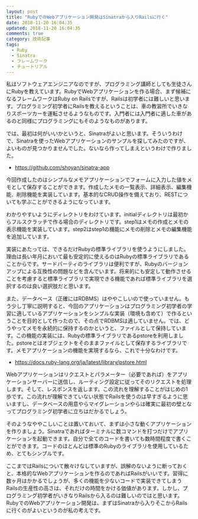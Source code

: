 ```yaml
---
layout: post
title: "RubyでのWebアプリケーション開発はSinatraから入りRailsに行く"
date: 2018-11-20 16:04:35
updated: 2018-11-20 16:04:35
comments: true
category: 技術記事
tags: 
  - Ruby
  - Sinatra
  - フレームワーク
  - チュートリアル
---
```


私はソフトウェアエンジニアなのですが、プログラミング講師としても生徒さんにRubyを教えています。RubyでWebアプリケーションを作る場合、まず候補になるフレームワークはRuby on Railsですが、Railsは初学者には難しいと思います。プログラミング初学者にRailsを教えるということは、車の教習所でいきなりスポーツカーを運転させるようなものです。入門者には入門者に適した車があるのと同様にプログラミングにもそのようなものがあります。

では、最初は何がいいかというと、Sinatraがよいと思います。そういうわけで、Sinatraを使ったWebアプリケーションのサンプルを探してみたのですが、よいものが見つかりませんでした。ないなら作ってしまえというわけで作りました。

* <a href="https://github.com/shoyan/sinatra-app" target="_blank">https://github.com/shoyan/sinatra-app</a>

今回作成したのはシンプルなメモアプリケーションでフォームに入力した値をメモとして保存することができます。作成したメモの一覧表示、詳細表示、編集機能、削除機能を実装しています。基本的なCRUD操作を備えており、RESTについても学ぶことができるようになっています。

わかりやすいようにディレクトリをわけています。initialディレクトリは最初からフルスクラッチで作る場合のディレクトリです。step1はメモの作成とメモの表示機能を実装しています。step2はstep1の機能にメモの削除とメモの編集機能を追加しています。

実装にあたっては、できるだけRubyの標準ライブラリを使うようにしました。理由は長い年月において最も安定的に使えるのはRubyの標準ライブラリであることからです。サードパーティのライブラリは便利ですが、Rubyのバージョンアップによる互換性の問題などを含んでいます。将来的にも安定して動作させることを考慮すると標準ライブラリで実現できる機能であれば標準ライブラリを選択するのは良い選択肢だと思います。

また、データベース（正確にはRDBMS）はややこしいので使っていません。もう少し丁寧に説明すると、今回のアプリケーションはプログラミング初学者の学習に適しているアプリケーションをシンプルな実装（環境も含めて）で作るということを目的として作ったので、その点でRDBMSは適していません。では、どうやってメモを永続的に保持するのかというと、ファイルとして保持しています。この機能の実装には、Rubyの標準ライブラリであるpstoreを利用しました。pstoreとはオブジェクトをそのままファイルとして保存するライブラリです。メモアプリケーションの機能を実現するなら、これで十分なわけです。

* <a href="https://docs.ruby-lang.org/ja/latest/library/pstore.html" target="_blank">https://docs.ruby-lang.org/ja/latest/library/pstore.html</a>

Webアプリケーションはリクエストとパラメーター（必要であれば）をアプリケーションサーバーに送信し、ルーティング設定に従ってそのリクエストを処理します。そして、レスポンスを返します。この流れを理解することがはじめの1歩です。この流れが理解できていない状態でRailsを使うのは早すぎるように思いますし、データベースの用意やらマイグレーションやらは確実に最初の壁となってプログラミング初学者に立ちはだかるでしょう。

そのようなややこしいことは置いておいて、まずは小さな動くアプリケーションを作りましょう。Sinatraであればターミナルに数コマンドを打つだけでアプリケーションを起動できます。自分で全てのコードを書いても数時間程度で書くことができます。コードのほとんどは標準のRubyのライブラリを使用しているため、とてもシンプルです。

ここまではRailsについて散々けなしていますが、誤解のないように断っておくと、本格的なWebアプリケーションを作るのであればRailsがいいです。習得に数ヶ月はかかるでしょうが、多くの機能を少ないコードで実装できてしまうRailsの生産性の高さは、それだけの時間をかける価値があります。しかし、プログラミング初学者がいきなりRailsから入るのは難しいのではと思います。RubyでのWebアプリケーション開発は、まずはSinatraから入りそこからRailsに行くのがよいというのが私の考えです。
